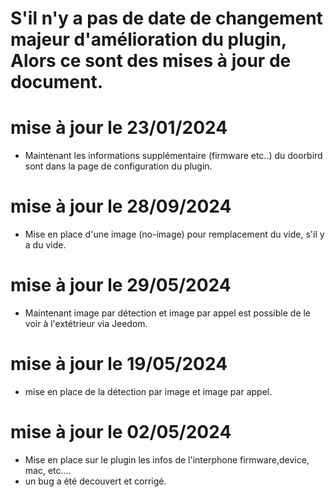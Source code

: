 S'il n'y a pas de date de changement majeur d'amélioration du plugin, Alors ce sont des mises à jour de document.
===

mise à jour le 23/01/2024
===
- Maintenant les informations supplémentaire (firmware etc..) du doorbird sont dans la page de configuration du plugin.
  
mise à jour le 28/09/2024
===
- Mise en place d'une image (no-image) pour remplacement du vide, s'il y a du vide.
  
mise à jour le 29/05/2024
===
- Maintenant image par détection et image par appel est possible de le voir à l'extétrieur via Jeedom.
  
mise à jour le 19/05/2024
===
- mise en place de la détection par image et image par appel.
  
mise à jour le 02/05/2024
===

- Mise en place sur le plugin les infos de l'interphone firmware,device, mac, etc....
- un bug a été decouvert et corrigé.
